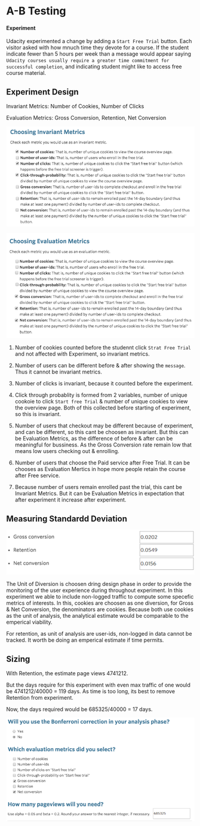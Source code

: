 # A-B Testing

#### Experiment

Udacity experimented a change by adding a `Start Free Trial` button. Each visitor asked with how mnuch time they devote for a course. If the student indicate fewer than 5 hours per week than a message would appear saying `Udacity courses usually require a
greater time commitment for successful completion`, and indicating student might like to access free course material. 

## Experiment Design

Invariant Metrics: Number of Cookies, Number of Clicks

Evaluation Metrics: Gross Conversion, Retention, Net Conversion

![1st img](https://raw.githubusercontent.com/kakush30/Project-7-AB-Test/master/img/Untitled1.png)

![2nd img](https://raw.githubusercontent.com/kakush30/Project-7-AB-Test/master/img/Untitled2.png)

1) Number of cookies counted before the studennt click `Strat Free Trial` and not affected with Experiment, so invariant metrics.

2) Number of users can be different before & after showing the `message`. Thus it cannot be invariant metrics. 

3) Number of clicks is invariant, because it counted before the experiment. 

4) Click through probablity is formed from 2 variables, number of unique cookoie to click `Start free Trial` & number of unique cookies to view the overview page. Both of this collected before starting of experiment, so this is invariant. 

5) Number of users that checkout may be different because of experiment, and can be different, so this cant be choosen as invariant. But this can be Evaluation Metrics, as the difference of before & after can be meaningful for bussiness. As the Gross Conversion rate remain low that means low users checking out & enrolling. 

6) Number of users that choose the Paid service after Free Trial. It can be chooses as Evaluation Mertics in hope more people retain the course after Free service.

7) Because number of users remain enrolled past the trial, this cant be Invariant Metrics. But it can be Evaluation Metrics in expectation that after experiment it increase after experiment.

## Measuring Standardd Deviation 

![3rd img](https://raw.githubusercontent.com/kakush30/Project-7-AB-Test/master/img/Untitled3.png)

The Unit of Diversion is choosen dring design phase in order to provide the monitoring of the user experience during throughout experiment. In this experiment we able to include non-logged traffic to compute some specefic metrics of interests. In this, cookies are choosen as one diversion, for Gross & Net Conversion, the denominators are cookies. Because both use cookies as the unit of analysis, the analytical estimate would be comparable to the emperical viability. 

For retention, as unit of analysis are user-ids, non-logged in data cannot be tracked. It worth be doing an emperical estimate if time permits. 

## Sizing

With Retention, the estimate page views 4741212.

But the days require for this experiment with even max traffic of one would be 4741212/40000 = 119 days. As time is too long, its best to remove Retention from experiment. 

Now, the days required would be 685325/40000 = 17 days.

![4th img](https://raw.githubusercontent.com/kakush30/Project-7-AB-Test/master/img/Untitled4.png)
